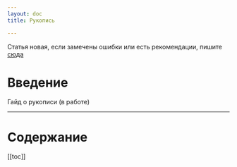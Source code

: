 ```yaml
---
layout: doc
title: Рукопись

---
```


Статья новая, если замечены ошибки или есть рекомендации, пишите [сюда](https://t.me/neongooru)

# Введение

Гайд о рукописи (в работе)

-----

# Содержание 

[[toc]]

# 
